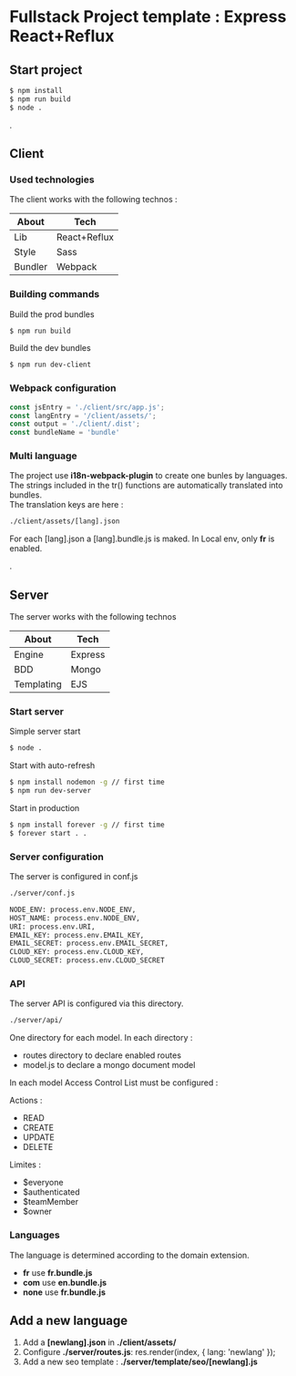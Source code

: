 # Fullstack Project template : Express React+Reflux 

## Start project
  
```sh
$ npm install
$ npm run build
$ node .
```

.
## Client

### Used technologies
The client works with the following technos : 

| About | Tech |
| ------ | ------ |
| Lib | React+Reflux |
| Style | Sass |
| Bundler | Webpack |

### Building commands
Build the prod bundles
```sh
$ npm run build
```
Build the dev bundles
```sh
$ npm run dev-client
```

### Webpack configuration  
  

```js
const jsEntry = './client/src/app.js';
const langEntry = '/client/assets/';
const output = './client/.dist';
const bundleName = 'bundle'
```


### Multi language

The project use **i18n-webpack-plugin** to create one bunles by languages.
The strings included in the tr() functions are automatically translated into bundles.  
The translation keys are here : 

```sh
./client/assets/[lang].json
```
For each [lang].json a [lang].bundle.js is maked.
In Local env, only **fr** is enabled.

.
## Server

The server works with the following technos  

| About | Tech |
| ------ | ------ |
| Engine | Express|
| BDD | Mongo |
| Templating | EJS |

### Start server

Simple server start
```sh
$ node .
```
Start with auto-refresh
```sh
$ npm install nodemon -g // first time
$ npm run dev-server
```
Start in production
```sh
$ npm install forever -g // first time
$ forever start . .
```

### Server configuration

The server is configured in conf.js
```sh
./server/conf.js
```
    
```sh
NODE_ENV: process.env.NODE_ENV,
HOST_NAME: process.env.NODE_ENV,
URI: process.env.URI,
EMAIL_KEY: process.env.EMAIL_KEY,
EMAIL_SECRET: process.env.EMAIL_SECRET,
CLOUD_KEY: process.env.CLOUD_KEY,
CLOUD_SECRET: process.env.CLOUD_SECRET
```
### API
The server API is configured via this directory.
```sh
./server/api/
```
    
One directory for each model.
In each directory : 
 - routes directory to declare enabled routes
 - model.js to declare a mongo document model

In each model Access Control List must be configured :

Actions : 
  - READ
  - CREATE
  - UPDATE
  - DELETE
 
Limites :
  - $everyone 
  - $authenticated
  - $teamMember
  - $owner


### Languages

The language is determined according to the domain extension.

* **fr** use  **fr.bundle.js**
* **com** use  **en.bundle.js**
* **none** use **fr.bundle.js**


## Add a new language

  1.  Add a **[newlang].json** in **./client/assets/**
  2.  Configure  **./server/routes.js**:   res.render(index, { lang: 'newlang' });
  3.  Add a new seo template  :   **./server/template/seo/[newlang].js**   